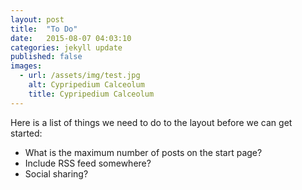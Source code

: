 ```yaml
---
layout: post
title:  "To Do"
date:   2015-08-07 04:03:10
categories: jekyll update
published: false
images:
  - url: /assets/img/test.jpg
    alt: Cypripedium Calceolum
    title: Cypripedium Calceolum
---
```



Here is a list of things we need to do to the layout before we can get started:

 * What is the maximum number of posts on the start page?
 * Include RSS feed somewhere?
 * Social sharing?
